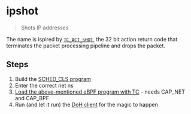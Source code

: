 # ipshot

> Shots IP addresses

The name is ispired by [`TC_ACT_SHOT`](https://elixir.bootlin.com/linux/latest/source/include/uapi/linux/pkt_cls.h#L62), the 32 bit action return code that terminates the packet processing pipeline and drops the packet.

## Steps

1. Build the [SCHED_CLS program](./bpf)
2. Enter the correct net ns
3. [Load the above-mentioned eBPF program with TC](./tc) - needs CAP_NET and CAP_BPF
4. Run (and let it run) the [DoH client](./doh) for the magic to happen
